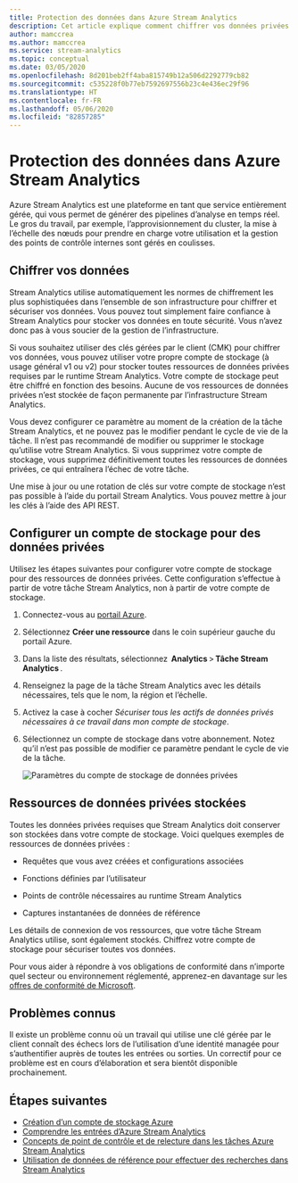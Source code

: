 ```yaml
---
title: Protection des données dans Azure Stream Analytics
description: Cet article explique comment chiffrer vos données privées utilisées par une tâche Azure Stream Analytics.
author: mamccrea
ms.author: mamccrea
ms.service: stream-analytics
ms.topic: conceptual
ms.date: 03/05/2020
ms.openlocfilehash: 8d201beb2ff4aba815749b12a506d2292779cb82
ms.sourcegitcommit: c535228f0b77eb7592697556b23c4e436ec29f96
ms.translationtype: HT
ms.contentlocale: fr-FR
ms.lasthandoff: 05/06/2020
ms.locfileid: "82857285"
---
```

# <a name="data-protection-in-azure-stream-analytics"></a>Protection des données dans Azure Stream Analytics 

Azure Stream Analytics est une plateforme en tant que service entièrement gérée, qui vous permet de générer des pipelines d’analyse en temps réel. Le gros du travail, par exemple, l’approvisionnement du cluster, la mise à l’échelle des nœuds pour prendre en charge votre utilisation et la gestion des points de contrôle internes sont gérés en coulisses.

## <a name="encrypt-your-data"></a>Chiffrer vos données

Stream Analytics utilise automatiquement les normes de chiffrement les plus sophistiquées dans l’ensemble de son infrastructure pour chiffrer et sécuriser vos données. Vous pouvez tout simplement faire confiance à Stream Analytics pour stocker vos données en toute sécurité. Vous n’avez donc pas à vous soucier de la gestion de l’infrastructure.

Si vous souhaitez utiliser des clés gérées par le client (CMK) pour chiffrer vos données, vous pouvez utiliser votre propre compte de stockage (à usage général v1 ou v2) pour stocker toutes ressources de données privées requises par le runtime Stream Analytics. Votre compte de stockage peut être chiffré en fonction des besoins. Aucune de vos ressources de données privées n’est stockée de façon permanente par l’infrastructure Stream Analytics. 

Vous devez configurer ce paramètre au moment de la création de la tâche Stream Analytics, et ne pouvez pas le modifier pendant le cycle de vie de la tâche. Il n’est pas recommandé de modifier ou supprimer le stockage qu’utilise votre Stream Analytics. Si vous supprimez votre compte de stockage, vous supprimez définitivement toutes les ressources de données privées, ce qui entraînera l’échec de votre tâche. 

Une mise à jour ou une rotation de clés sur votre compte de stockage n’est pas possible à l’aide du portail Stream Analytics. Vous pouvez mettre à jour les clés à l’aide des API REST.


## <a name="configure-storage-account-for-private-data"></a>Configurer un compte de stockage pour des données privées 

Utilisez les étapes suivantes pour configurer votre compte de stockage pour des ressources de données privées. Cette configuration s’effectue à partir de votre tâche Stream Analytics, non à partir de votre compte de stockage.

1. Connectez-vous au [portail Azure](https://portal.azure.com/).

1. Sélectionnez **Créer une ressource** dans le coin supérieur gauche du portail Azure. 

1. Dans la liste des résultats, sélectionnez  **Analytics** > **Tâche Stream Analytics** . 

1. Renseignez la page de la tâche Stream Analytics avec les détails nécessaires, tels que le nom, la région et l’échelle. 

1. Activez la case à cocher *Sécuriser tous les actifs de données privés nécessaires à ce travail dans mon compte de stockage*.

1. Sélectionnez un compte de stockage dans votre abonnement. Notez qu’il n’est pas possible de modifier ce paramètre pendant le cycle de vie de la tâche. 

   ![Paramètres du compte de stockage de données privées](./media/data-protection/storage-account-create.png)

## <a name="private-data-assets-that-are-stored"></a>Ressources de données privées stockées

Toutes les données privées requises que Stream Analytics doit conserver son stockées dans votre compte de stockage. Voici quelques exemples de ressources de données privées : 

* Requêtes que vous avez créées et configurations associées  

* Fonctions définies par l’utilisateur 

* Points de contrôle nécessaires au runtime Stream Analytics

* Captures instantanées de données de référence 

Les détails de connexion de vos ressources, que votre tâche Stream Analytics utilise, sont également stockés. Chiffrez votre compte de stockage pour sécuriser toutes vos données. 

Pour vous aider à répondre à vos obligations de conformité dans n’importe quel secteur ou environnement réglementé, apprenez-en davantage sur les [offres de conformité de Microsoft](https://gallery.technet.microsoft.com/Overview-of-Azure-c1be3942). 

## <a name="known-issues"></a>Problèmes connus
Il existe un problème connu où un travail qui utilise une clé gérée par le client connaît des échecs lors de l’utilisation d’une identité managée pour s’authentifier auprès de toutes les entrées ou sorties. Un correctif pour ce problème est en cours d’élaboration et sera bientôt disponible prochainement. 

## <a name="next-steps"></a>Étapes suivantes

* [Création d’un compte de stockage Azure](../storage/common/storage-account-create.md)
* [Comprendre les entrées d’Azure Stream Analytics](stream-analytics-add-inputs.md)
* [Concepts de point de contrôle et de relecture dans les tâches Azure Stream Analytics](stream-analytics-concepts-checkpoint-replay.md)
* [Utilisation de données de référence pour effectuer des recherches dans Stream Analytics](stream-analytics-use-reference-data.md)
